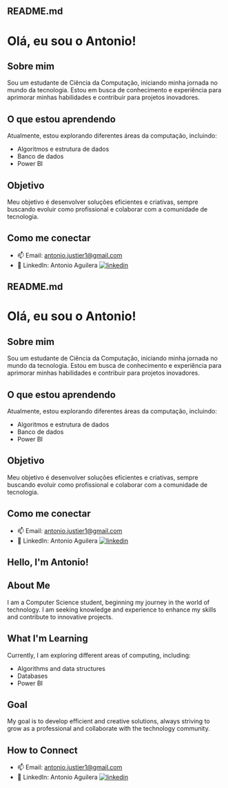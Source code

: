 
## README.md
# Olá, eu sou o Antonio!

## Sobre mim
Sou um estudante de Ciência da Computação, iniciando minha jornada no mundo da tecnologia. Estou em busca de conhecimento e experiência para aprimorar minhas habilidades e contribuir para projetos inovadores.

## O que estou aprendendo
Atualmente, estou explorando diferentes áreas da computação, incluindo:
- Algoritmos e estrutura de dados
- Banco de dados
- Power BI

## Objetivo
Meu objetivo é desenvolver soluções eficientes e criativas, sempre buscando evoluir como profissional e colaborar com a comunidade de tecnologia.

## Como me conectar
- 📫 Email: antonio.justier1@gmail.com
- 💼 LinkedIn: Antonio Aguilera [![linkedin](https://img.shields.io/badge/linkedin-0A66C2?style=for-the-badge&logo=linkedin&logoColor=white)](https://www.linkedin.com/)




## README.md
# Olá, eu sou o Antonio!

## Sobre mim
Sou um estudante de Ciência da Computação, iniciando minha jornada no mundo da tecnologia. Estou em busca de conhecimento e experiência para aprimorar minhas habilidades e contribuir para projetos inovadores.

## O que estou aprendendo
Atualmente, estou explorando diferentes áreas da computação, incluindo:
- Algoritmos e estrutura de dados
- Banco de dados
- Power BI

## Objetivo
Meu objetivo é desenvolver soluções eficientes e criativas, sempre buscando evoluir como profissional e colaborar com a comunidade de tecnologia.

## Como me conectar
- 📫 Email: antonio.justier1@gmail.com
- 💼 LinkedIn: Antonio Aguilera [![linkedin](https://img.shields.io/badge/linkedin-0A66C2?style=for-the-badge&logo=linkedin&logoColor=white)](https://www.linkedin.com/)




## Hello, I'm Antonio!

## About Me
I am a Computer Science student, beginning my journey in the world of technology. I am seeking knowledge and experience to enhance my skills and contribute to innovative projects.

## What I'm Learning
Currently, I am exploring different areas of computing, including:
- Algorithms and data structures
- Databases
- Power BI 

## Goal
My goal is to develop efficient and creative solutions, always striving to grow as a professional and collaborate with the technology community.

## How to Connect
- 📫 Email: antonio.justier1@gmail.com
- 💼 LinkedIn: Antonio Aguilera [![linkedin](https://img.shields.io/badge/linkedin-0A66C2?style=for-the-badge&logo=linkedin&logoColor=white)](https://www.linkedin.com/)
